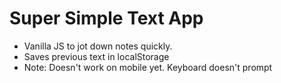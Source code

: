 # Super Simple Text App
* Vanilla JS to jot down notes quickly.
* Saves previous text in localStorage
* Note: Doesn't work on mobile yet. Keyboard doesn't prompt
